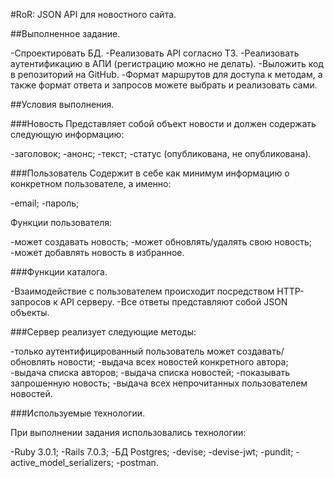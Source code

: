 #RoR: JSON API для новостного сайта.

##Выполненное задание.

-Спроектировать БД.
-Реализовать API согласно ТЗ.
-Реализовать аутентификацию в АПИ (регистрацию можно не делать).
-Выложить код в репозиторий на GitHub.
-Формат маршрутов для доступа к методам, а также формат ответа и запросов можете выбрать и реализовать сами.

##Условия выполнения.

###Новость Представляет собой объект новости и должен содержать следующую информацию:

-заголовок;
-анонс;
-текст;
-статус (опубликована, не опубликована).

###Пользователь Содержит в себе как минимум информацию о конкретном пользователе, а именно:

-email;
-пароль;

Функции пользователя:

-может создавать новость;
-может обновлять/удалять свою новость;
-может добавлять новость в избранное.

###Функции каталога.

-Взаимодействие с пользователем происходит посредством HTTP-запросов к API серверу.
-Все ответы представляют собой JSON объекты.

###Сервер реализует следующие методы:

-только аутентифицированный пользователь может создавать/обновлять новости;
-выдача всех новостей конкретного автора;
-выдача списка авторов;
-выдача списка новостей;
-показывать запрошенную новость;
-выдача всех непрочитанных пользователем новостей.

###Используемые технологии.

При выполнении задания использовались технологии:

-Ruby 3.0.1;
-Rails 7.0.3;
-БД Postgres;
-devise;
-devise-jwt;
-pundit;
-active_model_serializers;
-postman.
